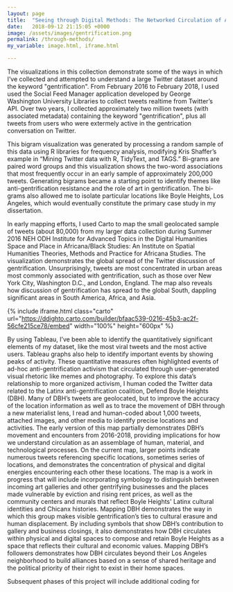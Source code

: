 ```yaml
---
layout: page
title:  "Seeing through Digital Methods: The Networked Circulation of Anti-gentrification Rhetoric on (and off) Twitter"
date:   2018-09-12 21:15:05 +0000
image: /assets/images/gentrification.png
permalink: /through-methods/
my_variable: image.html, iframe.html

---
```


The visualizations in this collection demonstrate some of the ways in which I’ve collected and attempted to understand a large Twitter dataset around the keyword "gentrification". From February 2016 to February 2018, I used used the Social Feed Manager application developed by George Washington University Libraries to collect tweets realtime from Twitter’s API. Over two years, I collected approximately two million tweets (with associated metadata) containing the keyword "gentrification", plus all tweets from users who were extermely active in the gentrication conversation on Twitter.
 
This bigram visualization was generated by processing a random sample of this data using R libraries for frequency analysis, modifying Kris Shaffer’s example in “Mining Twitter data with R, TidyText, and TAGS.” Bi-grams are paired word groups and this visualization shows the two-word associations that most frequently occur in an early sample of approximately 200,000 tweets. Generating bigrams became a starting point to identify themes like anti-gentrification resistance and the role of art in gentrification. The bi-grams also allowed me to isolate particular locations like Boyle Heights, Los Angeles, which would eventually constitute the primary case study in my dissertation.  

In early mapping efforts, I used Carto to map the small geolocated sample of tweets (about 80,000) from my larger data collection during Summer 2016 NEH ODH Institute for Advanced Topics in the Digital Humanities Space and Place in Africana/Black Studies: An Institute on Spatial Humanities Theories, Methods and Practice for Africana Studies. The visualization demonstrates the global spread of the Twitter discussion of gentrification. Unsurprisingly, tweets are most concentrated in urban areas most commonly associated with gentrification, such as those over New York City, Washington D.C., and London, England. The map also reveals how discussion of gentrification has spread to the global South, dappling significant areas in South America, Africa, and Asia.

{% include iframe.html class="carto" url="https://ddighto.carto.com/builder/bfaac539-0216-45b3-ac2f-56cfe215ce78/embed" width="100%" height="600px" %}

By using Tableau, I’ve been able to identify the quantitatively significant elements of my dataset, like the most viral tweets and the most active users. Tableau graphs also help to identify important events by showing peaks of activity. These quantitative measures often highlighted events of ad-hoc anti-gentrification activism that circulated through user-generated visual rhetoric like memes and photography.
To explore this data’s relationship to more organized activism, I human coded the Twitter data related to the Latinx anti-gentrification coalition, Defend Boyle Heights (DBH). Many of DBH’s tweets are geolocated, but to improve the accuracy of the location information as well as to trace the movement of DBH through a new materialist lens, I read and human-coded about 1,000 tweets, attached images, and other media to identify precise locations and activities. The early version of this map partially demonstrates DBH’s movement and encounters from 2016-2018, providing implications for how we understand circulation as an assemblage of human, material, and technological processes. On the current map, larger points indicate numerous tweets referencing specific locations, sometimes series of locations, and demonstrates the concentration of physical and digital energies encountering each other these locations. The map is a work in progress that will include incorporating symbology to distinguish between incoming art galleries and other gentrifying businesses and the places made vulnerable by eviction and rising rent prices, as well as the community centers and murals that reflect Boyle Heights' Latinx cultural identities and Chicanx histories. Mapping DBH demonstrates the way in which this group makes visible gentrification’s ties to cultural erasure and human displacement. By including symbols that show DBH’s contribution to gallery and business closings, it also demonstrates how DBH circulates within physical and digital spaces to compose and retain Boyle Heights as a space that reflects their cultural and economic values. Mapping DBH’s followers demonstrates how DBH circulates beyond their Los Angeles neighborhood to build alliances based on a sense of shared heritage and the political priority of their right to exist in their home spaces. 

Subsequent phases of this project will include additional coding for 
